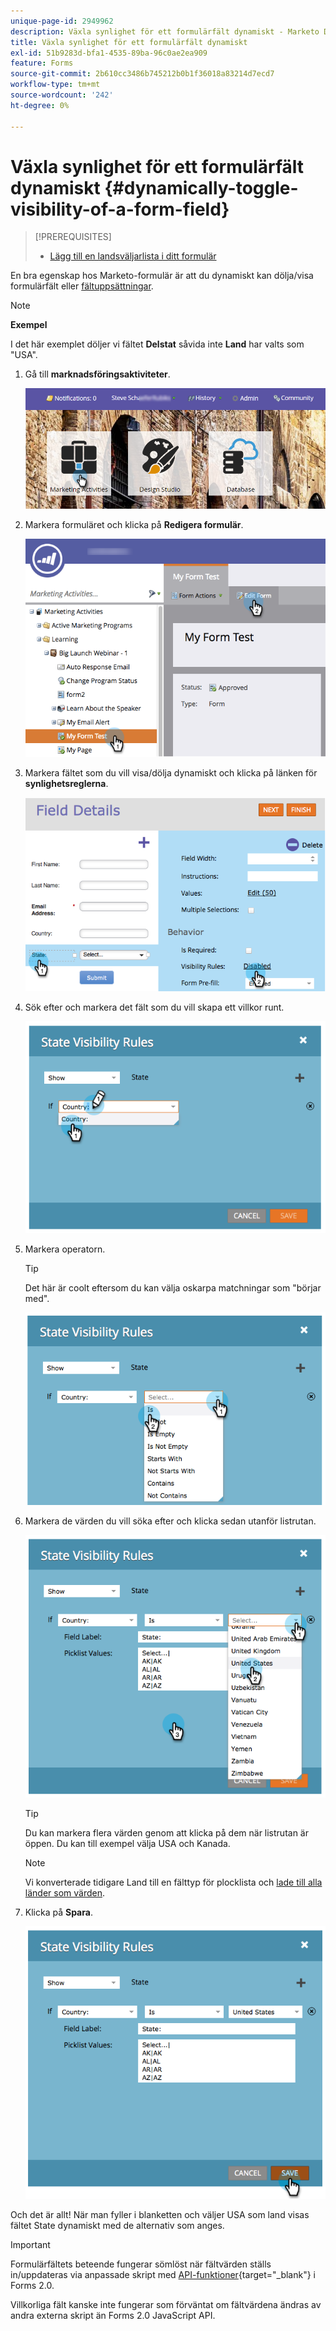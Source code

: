 ```yaml
---
unique-page-id: 2949962
description: Växla synlighet för ett formulärfält dynamiskt - Marketo Docs - produktdokumentation
title: Växla synlighet för ett formulärfält dynamiskt
exl-id: 51b9283d-bfa1-4535-89ba-96c0ae2ea909
feature: Forms
source-git-commit: 2b610cc3486b745212b0b1f36018a83214d7ecd7
workflow-type: tm+mt
source-wordcount: '242'
ht-degree: 0%

---
```


# Växla synlighet för ett formulärfält dynamiskt {#dynamically-toggle-visibility-of-a-form-field}

>[!PREREQUISITES]
>
>* [Lägg till en landsväljarlista i ditt formulär](/help/marketo/product-docs/demand-generation/forms/form-actions/add-a-country-picklist-to-your-form.md)

En bra egenskap hos Marketo-formulär är att du dynamiskt kan dölja/visa formulärfält eller [fältuppsättningar](/help/marketo/product-docs/demand-generation/forms/form-fields/add-a-fieldset-to-a-form.md).

>[!NOTE]
>
>**Exempel**
>
>I det här exemplet döljer vi fältet **Delstat** såvida inte **Land** har valts som &quot;USA&quot;.

1. Gå till **marknadsföringsaktiviteter**.

   ![](assets/login-marketing-activities-8.png)

1. Markera formuläret och klicka på **Redigera formulär**.

   ![](assets/editform-1.png)

1. Markera fältet som du vill visa/dölja dynamiskt och klicka på länken för **synlighetsreglerna**.

   ![](assets/image2014-9-15-15-3a16-3a0.png)

1. Sök efter och markera det fält som du vill skapa ett villkor runt.

   ![](assets/image2014-9-15-15-3a16-3a12.png)

1. Markera operatorn.

   >[!TIP]
   >
   >Det här är coolt eftersom du kan välja oskarpa matchningar som &quot;börjar med&quot;.

   ![](assets/image2014-9-15-15-3a16-3a50.png)

1. Markera de värden du vill söka efter och klicka sedan utanför listrutan.

   ![](assets/image2014-9-15-15-3a17-3a4.png)

   >[!TIP]
   >
   >Du kan markera flera värden genom att klicka på dem när listrutan är öppen. Du kan till exempel välja USA och Kanada.

   >[!NOTE]
   >
   >Vi konverterade tidigare Land till en fälttyp för plocklista och [lade till alla länder som värden](/help/marketo/product-docs/demand-generation/forms/form-actions/add-a-country-picklist-to-your-form.md).

1. Klicka på **Spara**.

   ![](assets/image2014-9-15-15-3a18-3a15.png)

Och det är allt! När man fyller i blanketten och väljer USA som land visas fältet State dynamiskt med de alternativ som anges.

>[!IMPORTANT]
>
>Formulärfältets beteende fungerar sömlöst när fältvärden ställs in/uppdateras via anpassade skript med [API-funktioner](https://experienceleague.adobe.com/en/docs/marketo-developer/marketo/javascriptapi/forms-api-reference){target="_blank"} i Forms 2.0.
>
>Villkorliga fält kanske inte fungerar som förväntat om fältvärdena ändras av andra externa skript än Forms 2.0 JavaScript API.
